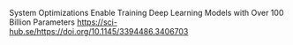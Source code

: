 System Optimizations Enable Training Deep Learning Models with Over 100 Billion Parameters
https://sci-hub.se/https://doi.org/10.1145/3394486.3406703